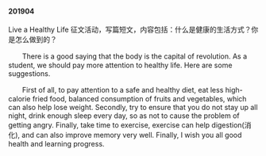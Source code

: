 #### 201904 

Live a Healthy Life 征文活动，写篇短文，内容包括：什么是健康的生活方式？你是怎么做到的？


　　There is a good saying that the body is the capital of revolution. As a student, we should pay more attention to healthy life. Here are some suggestions.

　　First of all, to pay attention to a safe and healthy diet, eat less high-calorie fried food, balanced consumption of fruits and vegetables, which can also help lose weight. Secondly, try to ensure that you do not stay up all night, drink enough sleep every day, so as not to cause the problem of getting angry. Finally, take time to exercise, exercise can help digestion(消化), and can also improve memory very well. Finally, I wish you all good health and learning progress.
